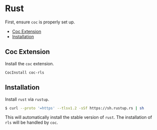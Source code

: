 # Rust

First, ensure `coc` is properly set up.


<!-- vim-markdown-toc GFM -->

* [Coc Extension](#coc-extension)
* [Installation](#installation)

<!-- vim-markdown-toc -->

## Coc Extension

Install the `coc` extension.

```viml
CocInstall coc-rls
```

## Installation

Install `rust` via `rustup`.

```sh
$ curl --proto '=https' --tlsv1.2 -sSf https://sh.rustup.rs | sh
```

This will automatically install the stable version of `rust`. The installation of `rls` will be
handled by `coc`.


